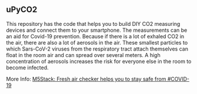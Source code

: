 ## uPyCO2
This repository has the code that helps you to build DIY CO2 measuring devices and connect them to your smartphone. The measurements can be an aid for Covid-19 prevention. Because if there is a lot of exhaled CO2 in the air, there are also a lot of aerosols in the air. These smallest particles to which Sars-CoV-2 viruses from the respiratory tract attach themselves can float in the room air and can spread over several meters. A high concentration of aerosols increases the risk for everyone else in the room to become infected.

More Info: [M5Stack: Fresh air checker helps you to stay safe from #COVID-19](https://lemariva.com/blog/default/default/m5stack-fresh-air-helps-stay-safe-from-covid-19)